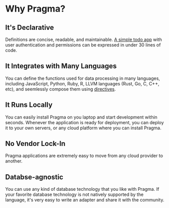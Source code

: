 # Why Pragma?

## It's Declarative

Definitions are concise, readable, and maintainable. [A simple todo app](./getting-started/basic-todo-app.md) with user authentication and permissions can be expressed in under 30 lines of code.

## It Integrates with Many Languages

You can define the functions used for data processing in many languages, including JavaScript, Python, Ruby, R, LLVM languages (Rust, Go, C, C++, etc), and seemlessly compose them using [directives](./features/directives.md).

## It Runs Locally

You can easily install Pragma on you laptop and start development within seconds. Whenever the application is ready for deployment, you can deploy it to your own servers, or any cloud platform where you can install Pragma.

## No Vendor Lock-In

Pragma applications are extremely easy to move from any cloud provider to another.

## Databse-agnostic

You can use any kind of database technology that you like with Pragma. If your favorite database technology is not natively supported by the language, it's very easy to write an adapter and share it with the community.